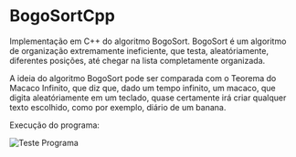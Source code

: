 # BogoSortCpp
Implementação em C++ do algoritmo BogoSort.
BogoSort é um algoritmo de organização extremamente ineficiente, que testa, aleatóriamente, diferentes posições, até chegar na lista completamente organizada.

A ideia do algoritmo BogoSort pode ser comparada com o Teorema do Macaco Infinito, que diz que, dado um tempo infinito, um macaco, que digita aleatóriamente em um teclado, quase certamente irá criar qualquer texto escolhido, como por exemplo, diário de um banana.

Execução do programa:

![Teste Programa](https://media0.giphy.com/media/Mxwy33IGmJvy3Dpxyi/giphy.gif?cid=790b761102598145caa306c3529af2ea66d9d56f1a30c980&rid=giphy.gif&ct=g)
